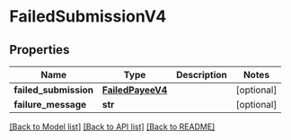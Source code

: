 # FailedSubmissionV4

## Properties
Name | Type | Description | Notes
------------ | ------------- | ------------- | -------------
**failed_submission** | [**FailedPayeeV4**](FailedPayeeV4.md) |  | [optional] 
**failure_message** | **str** |  | [optional] 

[[Back to Model list]](../README.md#documentation-for-models) [[Back to API list]](../README.md#documentation-for-api-endpoints) [[Back to README]](../README.md)


